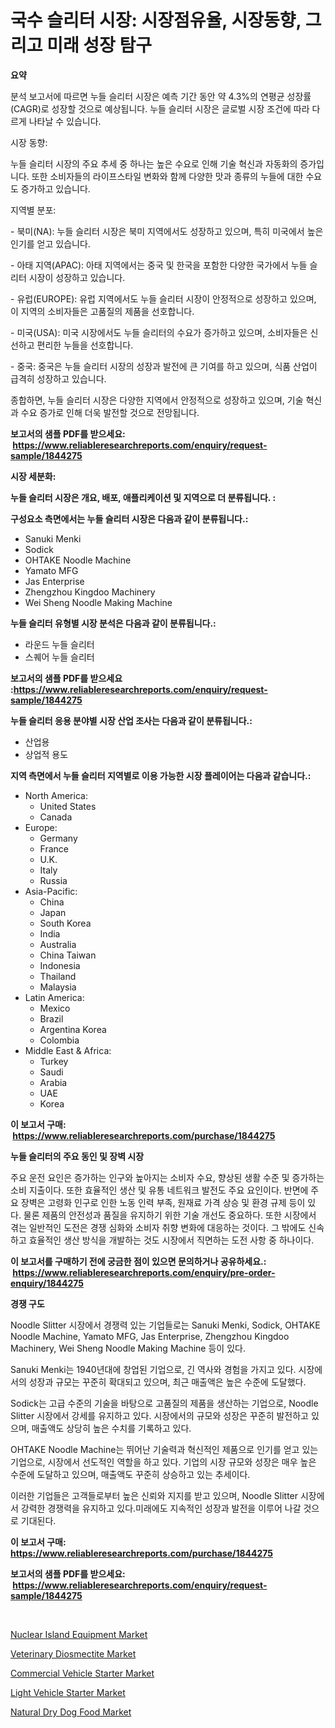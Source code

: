 <p><h1>국수 슬리터 시장: 시장점유율, 시장동향, 그리고 미래 성장 탐구</h1></p><p><strong>요약</strong></p>
<p><p>분석 보고서에 따르면 누들 슬리터 시장은 예측 기간 동안 약 4.3%의 연평균 성장률(CAGR)로 성장할 것으로 예상됩니다. 누들 슬리터 시장은 글로벌 시장 조건에 따라 다르게 나타날 수 있습니다.</p><p>시장 동향:</p><p>누들 슬리터 시장의 주요 추세 중 하나는 높은 수요로 인해 기술 혁신과 자동화의 증가입니다. 또한 소비자들의 라이프스타일 변화와 함께 다양한 맛과 종류의 누들에 대한 수요도 증가하고 있습니다.</p><p>지역별 분포:</p><p>- 북미(NA): 누들 슬리터 시장은 북미 지역에서도 성장하고 있으며, 특히 미국에서 높은 인기를 얻고 있습니다.</p><p>- 아태 지역(APAC): 아태 지역에서는 중국 및 한국을 포함한 다양한 국가에서 누들 슬리터 시장이 성장하고 있습니다.</p><p>- 유럽(EUROPE): 유럽 지역에서도 누들 슬리터 시장이 안정적으로 성장하고 있으며, 이 지역의 소비자들은 고품질의 제품을 선호합니다.</p><p>- 미국(USA): 미국 시장에서도 누들 슬리터의 수요가 증가하고 있으며, 소비자들은 신선하고 편리한 누들을 선호합니다.</p><p>- 중국: 중국은 누들 슬리터 시장의 성장과 발전에 큰 기여를 하고 있으며, 식품 산업이 급격히 성장하고 있습니다.</p><p>종합하면, 누들 슬리터 시장은 다양한 지역에서 안정적으로 성장하고 있으며, 기술 혁신과 수요 증가로 인해 더욱 발전할 것으로 전망됩니다.</p></p>
<p><strong>보고서의 샘플 PDF를 받으세요: &nbsp;<a href="https://www.reliableresearchreports.com/enquiry/request-sample/1844275">https://www.reliableresearchreports.com/enquiry/request-sample/1844275</a></strong></p>
<p><strong>시장 세분화:</strong></p>
<p><strong> 누들 슬리터 시장은 개요, 배포, 애플리케이션 및 지역으로 더 분류됩니다. :</strong></p>
<p><strong>구성요소 측면에서는 누들 슬리터 시장은 다음과 같이 분류됩니다.:</strong></p>
<p><ul><li>Sanuki Menki</li><li>Sodick</li><li>OHTAKE Noodle Machine</li><li>Yamato MFG</li><li>Jas Enterprise</li><li>Zhengzhou Kingdoo Machinery</li><li>Wei Sheng Noodle Making Machine</li></ul></p>
<p><strong> 누들 슬리터 유형별 시장 분석은 다음과 같이 분류됩니다.:</strong></p>
<p><ul><li>라운드 누들 슬리터</li><li>스퀘어 누들 슬리터</li></ul></p>
<p><strong>보고서의 샘플 PDF를 받으세요 :<a href="https://www.reliableresearchreports.com/enquiry/request-sample/1844275">https://www.reliableresearchreports.com/enquiry/request-sample/1844275</a></strong></p>
<p><strong> 누들 슬리터 응용 분야별 시장 산업 조사는 다음과 같이 분류됩니다.:</strong></p>
<p><ul><li>산업용</li><li>상업적 용도</li></ul></p>
<p><strong>지역 측면에서 누들 슬리터 지역별로 이용 가능한 시장 플레이어는 다음과 같습니다.:</strong></p>
<p><ul>
    <li>
        North America:
        <ul>
            <li>United States</li>
            <li>Canada</li>
        </ul>
    </li>
    <li>
        Europe:
        <ul>
            <li>Germany</li>
            <li>France</li>
            <li>U.K.</li>
            <li>Italy</li>
            <li>Russia</li>
        </ul>
    </li>
    <li>
        Asia-Pacific:
        <ul>
            <li>China</li>
            <li>Japan</li>
            <li>South Korea</li>
            <li>India</li>
            <li>Australia</li>
            <li>China Taiwan</li>
            <li>Indonesia</li>
            <li>Thailand</li>
            <li>Malaysia</li>
        </ul>
    </li>
    <li>
        Latin America:
        <ul>
            <li>Mexico</li>
            <li>Brazil</li>
            <li>Argentina Korea</li>
            <li>Colombia</li>
        </ul>
    </li>
    <li>
        Middle East & Africa:
        <ul>
            <li>Turkey</li>
            <li>Saudi</li>
            <li>Arabia</li>
            <li>UAE</li>
            <li>Korea</li>
        </ul>
    </li>
    </ul></p>
<p><strong>이 보고서 구매: &nbsp;<a href="https://www.reliableresearchreports.com/purchase/1844275">https://www.reliableresearchreports.com/purchase/1844275</a></strong></p>
<p><strong>누들 슬리터의 주요 동인 및 장벽 시장</strong></p>
<p><p>주요 운전 요인은 증가하는 인구와 높아지는 소비자 수요, 향상된 생활 수준 및 증가하는 소비 지출이다. 또한 효율적인 생산 및 유통 네트워크 발전도 주요 요인이다. 반면에 주요 장벽은 고령화 인구로 인한 노동 인력 부족, 원재료 가격 상승 및 환경 규제 등이 있다. 물론 제품의 안전성과 품질을 유지하기 위한 기술 개선도 중요하다. 또한 시장에서 겪는 일반적인 도전은 경쟁 심화와 소비자 취향 변화에 대응하는 것이다. 그 밖에도 신속하고 효율적인 생산 방식을 개발하는 것도 시장에서 직면하는 도전 사항 중 하나이다.</p></p>
<p><strong>이 보고서를 구매하기 전에 궁금한 점이 있으면 문의하거나 공유하세요.: &nbsp;<a href="https://www.reliableresearchreports.com/enquiry/pre-order-enquiry/1844275">https://www.reliableresearchreports.com/enquiry/pre-order-enquiry/1844275</a></strong></p>
<p><strong>경쟁 구도</strong></p>
<p><p>Noodle Slitter 시장에서 경쟁력 있는 기업들로는 Sanuki Menki, Sodick, OHTAKE Noodle Machine, Yamato MFG, Jas Enterprise, Zhengzhou Kingdoo Machinery, Wei Sheng Noodle Making Machine 등이 있다.</p><p>Sanuki Menki는 1940년대에 창업된 기업으로, 긴 역사와 경험을 가지고 있다. 시장에서의 성장과 규모는 꾸준히 확대되고 있으며, 최근 매출액은 높은 수준에 도달했다.</p><p>Sodick는 고급 수준의 기술을 바탕으로 고품질의 제품을 생산하는 기업으로, Noodle Slitter 시장에서 강세를 유지하고 있다. 시장에서의 규모와 성장은 꾸준히 발전하고 있으며, 매출액도 상당히 높은 수치를 기록하고 있다.</p><p>OHTAKE Noodle Machine는 뛰어난 기술력과 혁신적인 제품으로 인기를 얻고 있는 기업으로, 시장에서 선도적인 역할을 하고 있다. 기업의 시장 규모와 성장은 매우 높은 수준에 도달하고 있으며, 매출액도 꾸준히 상승하고 있는 추세이다. </p><p>이러한 기업들은 고객들로부터 높은 신뢰와 지지를 받고 있으며, Noodle Slitter 시장에서 강력한 경쟁력을 유지하고 있다.미래에도 지속적인 성장과 발전을 이루어 나갈 것으로 기대된다.</p></p>
<p><strong>이 보고서 구매: &nbsp; <a href="https://www.reliableresearchreports.com/purchase/1844275">https://www.reliableresearchreports.com/purchase/1844275</a></strong></p>
<p><strong>보고서의 샘플 PDF를 받으세요: &nbsp;<a href="https://www.reliableresearchreports.com/enquiry/request-sample/1844275">https://www.reliableresearchreports.com/enquiry/request-sample/1844275</a></strong><strong></strong></p>
<p>&nbsp;</p>
<p><p><a href="https://github.com/shotows/Market-Research-Report-List-1/blob/main/nuclear-island-equipment-market.md">Nuclear Island Equipment Market</a></p><p><a href="https://github.com/Sinjinluong3e0awx2m195k76/Market-Research-Report-List-1/blob/main/veterinary-diosmectite-market.md">Veterinary Diosmectite Market</a></p><p><a href="https://gentle-editor-9db.notion.site/Commercial-Vehicle-Starter-Market-Challenges-Opportunities-and-Growth-Drivers-and-Major-Market-Pl-f70c92d706b1442d94ba66f65243d0be">Commercial Vehicle Starter Market</a></p><p><a href="https://frill-swim-3cd.notion.site/Light-Vehicle-Starter-Market-A-Comprehensive-Report-of-its-Market-Share-Growth-Trends-2024-2031-9669afb60e9b4f1bb64a9c9639fb6f1b">Light Vehicle Starter Market</a></p><p><a href="https://view.publitas.com/reportprime-1/natural-dry-dog-food-market-centers-on-aspects-such-as-market-growth-market-share-market-opportunity-and-projected-forecasts-spanning-from-2024-to-2031/">Natural Dry Dog Food Market</a></p></p>